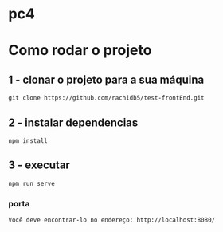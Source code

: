 # pc4
# Como rodar o projeto

## 1 - clonar o projeto para a sua máquina
```
git clone https://github.com/rachidb5/test-frontEnd.git
```
## 2 - instalar dependencias
```
npm install
```
## 3 - executar
```
npm run serve
```

### porta
```
Você deve encontrar-lo no endereço: http://localhost:8080/
```
